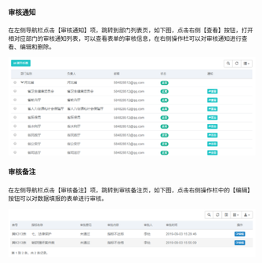 #### 审核通知
	
	在左侧导航栏点击【审核通知】项，跳转到部门列表页，如下图，点击右侧【查看】按钮，打开相对应部门的审核通知列表，可以查看表单的审核信息，在右侧操作栏可以对审核通知进行查看、编辑和删除。

![image](_images/shenhetongzhi.png)

#### 审核备注
	
	在左侧导航栏点击【审核备注】项，跳转到审核备注页，如下图，点击右侧操作栏中的【编辑】按钮可以对数据填报的表单进行审核。

![image](_images/shenhebeizhu.png)